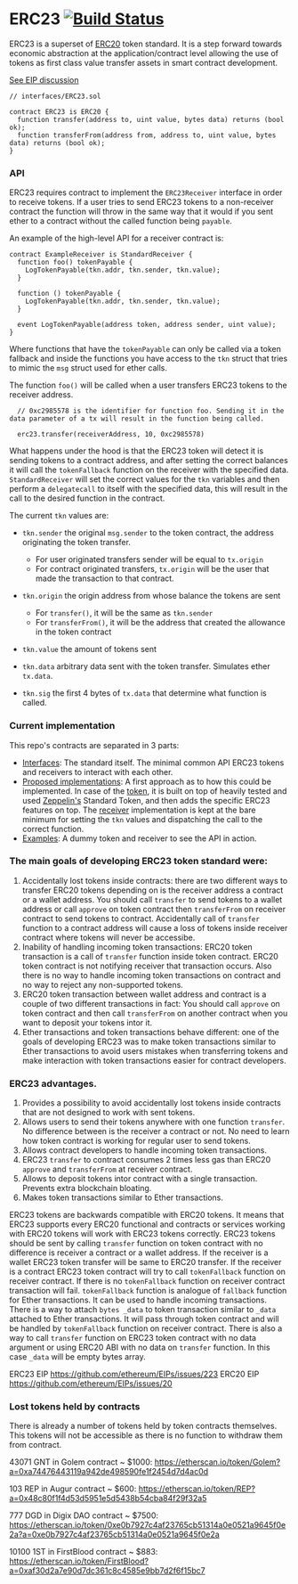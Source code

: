 # ERC23 [![Build Status](https://img.shields.io/travis/AragonOne/ERC23.svg?branch=master&style=flat-square)](https://travis-ci.org/AragonOne/ERC23)

ERC23 is a superset of [ERC20](https://github.com/ethereum/EIPs/issues/20) token standard. It is a step forward towards economic abstraction at the application/contract level allowing the use of tokens as first class value transfer assets in smart contract development.

[See EIP discussion](https://github.com/ethereum/EIPs/issues/223)

```solidity
// interfaces/ERC23.sol

contract ERC23 is ERC20 {
  function transfer(address to, uint value, bytes data) returns (bool ok);
  function transferFrom(address from, address to, uint value, bytes data) returns (bool ok);
}
```

### API

ERC23 requires contract to implement the `ERC23Receiver` interface in order to receive tokens. If a user tries to send ERC23 tokens to a non-receiver contract the function will throw in the same way that it would if you sent ether to a contract without the called function being `payable`.

An example of the high-level API for a receiver contract is:

```solidity
contract ExampleReceiver is StandardReceiver {
  function foo() tokenPayable {
    LogTokenPayable(tkn.addr, tkn.sender, tkn.value);
  }

  function () tokenPayable {
    LogTokenPayable(tkn.addr, tkn.sender, tkn.value);
  }

  event LogTokenPayable(address token, address sender, uint value);
}
```

Where functions that have the `tokenPayable` can only be called via a token fallback and inside the functions you have access to the `tkn` struct that tries to mimic the `msg` struct used for ether calls.

The function `foo()` will be called when a user transfers ERC23 tokens to the receiver address.

```solidity
  // 0xc2985578 is the identifier for function foo. Sending it in the data parameter of a tx will result in the function being called.

  erc23.transfer(receiverAddress, 10, 0xc2985578)
```

What happens under the hood is that the ERC23 token will detect it is sending tokens to a contract address, and after setting the correct balances it will call the `tokenFallback` function on the receiver with the specified data. `StandardReceiver` will set the correct values for the `tkn` variables and then perform a `delegatecall` to itself with the specified data, this will result in the call to the desired function in the contract.

The current `tkn` values are:

- `tkn.sender` the original `msg.sender` to the token contract, the address originating the token transfer.
  - For user originated transfers sender will be equal to `tx.origin`
  - For contract originated transfers, `tx.origin` will be the user that made the transaction to that contract.

- `tkn.origin` the origin address from whose balance the tokens are sent
  - For `transfer()`, it will be the same as `tkn.sender`
  - For `transferFrom()`, it will be the address that created the allowance in the token contract

- `tkn.value` the amount of tokens sent
- `tkn.data` arbitrary data sent with the token transfer. Simulates ether `tx.data`.
- `tkn.sig` the first 4 bytes of `tx.data` that determine what function is called.

### Current implementation

This repo's contracts are separated in 3 parts:

- [Interfaces](/contracts/interface): The standard itself. The minimal common API ERC23 tokens and receivers to interact with each other.
- [Proposed implementations](/contracts/implementation): A first approach as to how this could be implemented. In case of the [token](/contracts/implementation/Standard23Token.sol), it is built on top of heavily tested and used [Zeppelin's](http://openzeppelin.org) Standard Token, and then adds the specific ERC23 features on top. The [receiver](/contracts/implementation/StandardReceiver.sol) implementation is kept at the bare minimum for setting the `tkn` values and dispatching the call to the correct function.
- [Examples](/contracts/example): A dummy token and receiver to see the API in action.

### The main goals of developing ERC23 token standard were:
  1. Accidentally lost tokens inside contracts: there are two different ways to transfer ERC20 tokens depending on is the receiver address a contract or a wallet address. You should call `transfer` to send tokens to a wallet address or call `approve` on token contract then `transferFrom` on receiver contract to send tokens to contract. Accidentally call of `transfer` function to a contract address will cause a loss of tokens inside receiver contract where tokens will never be accessibe.
  2. Inability of handling incoming token transactions: ERC20 token transaction is a call of `transfer` function inside token contract. ERC20 token contract is not notifying receiver that transaction occurs. Also there is no way to handle incoming token transactions on contract and no way to reject any non-supported tokens.
  3. ERC20 token transaction between wallet address and contract is a couple of two different transactions in fact: You should call `approve` on token contract and then call `transferFrom` on another contract when you want to deposit your tokens intor it.
  4. Ether transactions and token transactions behave different: one of the goals of developing ERC23 was to make token transactions similar to Ether transactions to avoid users mistakes when transferring tokens and make interaction with token transactions easier for contract developers.

### ERC23 advantages.
  1. Provides a possibility to avoid accidentally lost tokens inside contracts that are not designed to work with sent tokens.
  2. Allows users to send their tokens anywhere with one function `transfer`. No difference between is the receiver a contract or not. No need to learn how token contract is working for regular user to send tokens.
  3. Allows contract developers to handle incoming token transactions.
  4. ERC23 `transfer` to contract consumes 2 times less gas than ERC20 `approve` and `transferFrom` at receiver contract.
  5. Allows to deposit tokens intor contract with a single transaction. Prevents extra blockchain bloating.
  6. Makes token transactions similar to Ether transactions.

  ERC23 tokens are backwards compatible with ERC20 tokens. It means that ERC23 supports every ERC20 functional and contracts or services working with ERC20 tokens will work with ERC23 tokens correctly.
ERC23 tokens should be sent by calling `transfer` function on token contract with no difference is receiver a contract or a wallet address. If the receiver is a wallet ERC23 token transfer will be same to ERC20 transfer. If the receiver is a contract ERC23 token contract will try to call `tokenFallback` function on receiver contract. If there is no `tokenFallback` function on receiver contract transaction will fail. `tokenFallback` function is analogue of `fallback` function for Ether transactions. It can be used to handle incoming transactions. There is a way to attach `bytes _data` to token transaction similar to `_data` attached to Ether transactions. It will pass through token contract and will be handled by `tokenFallback` function on receiver contract. There is also a way to call `transfer` function on ERC23 token contract with no data argument or using ERC20 ABI with no data on `transfer` function. In this case `_data` will be empty bytes array.

ERC23 EIP https://github.com/ethereum/EIPs/issues/223
ERC20 EIP https://github.com/ethereum/EIPs/issues/20

 ### Lost tokens held by contracts
There is already a number of tokens held by token contracts themselves. This tokens will not be accessible as there is no function to withdraw them from contract.

43071 GNT in Golem contract ~ $1000:
https://etherscan.io/token/Golem?a=0xa74476443119a942de498590fe1f2454d7d4ac0d

103 REP in Augur contract ~ $600:
https://etherscan.io/token/REP?a=0x48c80f1f4d53d5951e5d5438b54cba84f29f32a5

777 DGD in Digix DAO contract ~ $7500:
https://etherscan.io/token/0xe0b7927c4af23765cb51314a0e0521a9645f0e2a?a=0xe0b7927c4af23765cb51314a0e0521a9645f0e2a

10100  1ST in FirstBlood contract ~ $883:
https://etherscan.io/token/FirstBlood?a=0xaf30d2a7e90d7dc361c8c4585e9bb7d2f6f15bc7

